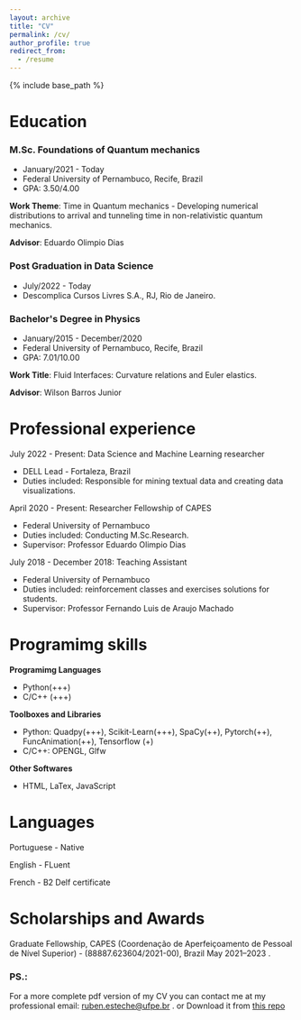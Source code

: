 ```yaml
---
layout: archive
title: "CV"
permalink: /cv/
author_profile: true
redirect_from:
  - /resume
---
```


{% include base_path %}

 

Education
======

### M.Sc. Foundations of Quantum mechanics

* January/2021 - Today
* Federal University of Pernambuco, Recife, Brazil
* GPA: 3.50/4.00

__Work Theme__: Time in Quantum mechanics - Developing numerical distributions to arrival and tunneling time in non-relativistic quantum mechanics.

__Advisor__: Eduardo Olimpio Dias

### Post Graduation in Data Science 

* July/2022 - Today
* Descomplica Cursos Livres S.A., RJ, Rio de Janeiro.


### Bachelor's Degree in Physics

* January/2015 - December/2020
* Federal University of Pernambuco, Recife, Brazil
* GPA: 7.01/10.00

__Work Title__: Fluid Interfaces: Curvature relations and Euler elastics.

__Advisor__: Wilson Barros Junior




Professional experience
======

 July 2022 - Present: Data Science and Machine Learning researcher
 
  * DELL Lead - Fortaleza, Brazil
  * Duties included: Responsible for mining textual data and creating data visualizations.
  
 April 2020 - Present: Researcher Fellowship of CAPES
  * Federal University of Pernambuco
  * Duties included: Conducting M.Sc.Research.
  * Supervisor: Professor Eduardo Olimpio Dias

 July 2018 - December 2018: Teaching Assistant
 
  * Federal University of Pernambuco
  * Duties included: reinforcement classes and exercises solutions for students.
  * Supervisor: Professor Fernando Luis de Araujo Machado 
  
Programimg skills
======
__Programimg Languages__

* Python(+++)
* C/C++ (+++)

__Toolboxes and Libraries__

* Python: Quadpy(+++), Scikit-Learn(+++), SpaCy(++), Pytorch(++), FuncAnimation(++), Tensorflow (+)  
* C/C++: OPENGL, Glfw

__Other Softwares__

* HTML, LaTex, JavaScript

Languages
======
Portuguese - Native

English - FLuent

French - B2 Delf certificate

Scholarships and Awards
======
Graduate Fellowship, CAPES (Coordenação de Aperfeiçoamento de Pessoal de Nível Superior) - (88887.623604/2021-00), Brazil May 2021–2023 .  
### PS.:
For a more complete pdf version of my CV you can contact me at my professional email: ruben.esteche@ufpe.br . or Download it from [this repo](https://github.com/REsteche/master_works/blob/master/CV.pdf)


